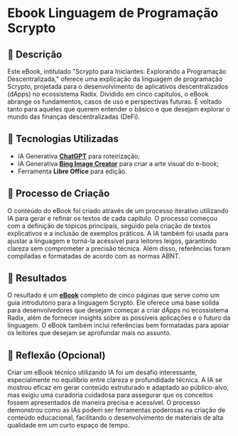 # Ebook Linguagem de Programação Scrypto

## 📒 Descrição
Este eBook, intitulado "Scrypto para Iniciantes: Explorando a Programação Descentralizada," oferece uma explicação da linguagem de programação Scrypto, projetada para o desenvolvimento de aplicativos descentralizados (dApps) no ecossistema Radix. Dividido em cinco capítulos, o eBook abrange os fundamentos, casos de uso e perspectivas futuras. É voltado tanto para aqueles que querem entender o básico e que desejam explorar o mundo das finanças descentralizadas (DeFi).

## 🤖 Tecnologias Utilizadas
- IA Generativa **[ChatGPT](https://chat.openai.com)** para roteirização;
- IA Generativa **[Bing Image Creator](https://www.bing.com/images/create?cc=br)** para criar a arte visual do e-book;
- Ferramenta **Libre Office** para edição.

## 🧐 Processo de Criação
O conteúdo do eBook foi criado através de um processo iterativo utilizando IA para gerar e refinar os textos de cada capítulo. O processo começou com a definição de tópicos principais, seguido pela criação de textos explicativos e a inclusão de exemplos práticos. A IA também foi usada para ajustar a linguagem e torná-la acessível para leitores leigos, garantindo clareza sem comprometer a precisão técnica. Além disso, referências foram compiladas e formatadas de acordo com as normas ABNT.

## 🚀 Resultados
O resultado é um **[eBook](https://github.com/teopires/lab-natty-or-not/blob/main/Ebook_Scrypto.pdf)** completo de cinco páginas que serve como um guia introdutório para a linguagem Scrypto. Ele oferece uma base sólida para desenvolvedores que desejam começar a criar dApps no ecossistema Radix, além de fornecer insights sobre as possíveis aplicações e o futuro da linguagem. O eBook também inclui referências bem formatadas para apoiar os leitores que desejam se aprofundar mais no assunto.

## 💭 Reflexão (Opcional)
Criar um eBook técnico utilizando IA foi um desafio interessante, especialmente no equilíbrio entre clareza e profundidade técnica. A IA se mostrou eficaz em gerar conteúdo estruturado e adaptado ao público-alvo, mas exigiu uma curadoria cuidadosa para assegurar que os conceitos fossem apresentados de maneira precisa e acessível. O processo demonstrou como as IAs podem ser ferramentas poderosas na criação de conteúdo educacional, facilitando o desenvolvimento de materiais de alta qualidade em um curto espaço de tempo.
